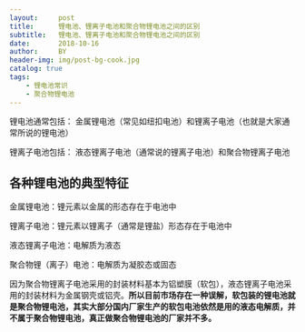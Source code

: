 ```yaml
---
layout:     post
title:      锂电池、锂离子电池和聚合物锂电池之间的区别
subtitle:   锂电池、锂离子电池和聚合物锂电池之间的区别
date:       2018-10-16
author:     BY
header-img: img/post-bg-cook.jpg
catalog: true
tags:
    - 锂电池常识
    - 聚合物锂电池
---
```


锂电池通常包括： 金属锂电池（常见如纽扣电池）和锂离子电池（也就是大家通常所说的锂电池）

锂离子电池包括： 液态锂离子电池（通常说的锂离子电池）和聚合物锂离子电池



## 各种锂电池的典型特征

金属锂电池：锂元素以金属的形态存在于电池中

锂离子电池：锂元素以锂离子（通常是锂盐）形态存在于电池中



液态锂离子电池：电解质为液态

聚合物锂（离子）电池：电解质为凝胶态或固态



因为聚合物锂离子电池采用的封装材料基本为铝塑膜（软包），液态锂离子电池采用的封装材料为金属钢壳或铝壳。**所以目前市场存在一种误解，软包装的锂电池就是聚合物锂电池，其实大部分国内厂家生产的软包电池依然是用的液态电解质，并不属于聚合物锂电池，真正做聚合物锂电池的厂家并不多。**